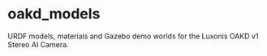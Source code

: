 # oakd_models
URDF models, materials and Gazebo demo worlds for the Luxonis OAKD v1 Stereo AI Camera. 

